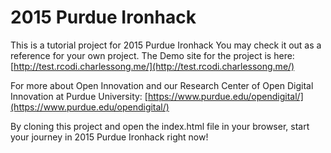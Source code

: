 # 2015 Purdue Ironhack
This is a tutorial project for 2015 Purdue Ironhack
You may check it out as a reference for your own project. The Demo site for the project is here:
[http://test.rcodi.charlessong.me/](http://test.rcodi.charlessong.me/)

For more about Open Innovation and our Research Center of Open Digital Innovation at Purdue University:
[https://www.purdue.edu/opendigital/](https://www.purdue.edu/opendigital/)

By cloning this project and open the index.html file in your browser, start your journey in 2015 Purdue Ironhack right now! 
